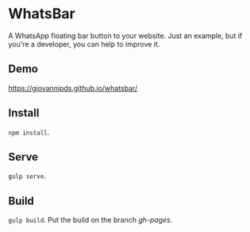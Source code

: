 # WhatsBar
A WhatsApp floating bar button to your website. Just an example, but if you're a developer, you can help to improve it.

## Demo
https://giovannipds.github.io/whatsbar/

## Install
`npm install`.

## Serve
`gulp serve`.

## Build
`gulp build`. Put the build on the branch *gh-pages*.
